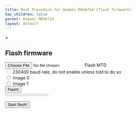 ```yaml
---
title: Root Procedure for Huawei MA5671A (flash firmware)
has_children: false
parent: Huawei MA5671A
layout: default
---
```


<div class="modal" data-jtd-modal="flash-modal" data-jtd-modal-backdrop="static" id="flash-modal">
    <div class="modal-content">
        <div class="modal-header">
        <span class="close">&times;</span>
        <h2>Flash firmware</h2>
        </div>
        <form id="flash-form" class="p-4" novalidate>
            <div class="form-floating mb-3">
                <input type="file" class="form-control" placeholder="Flash MTD" name="flash-mtd" id="flash-mtd" required>
                <label for="flash-mtd">Flash MTD</label>
            </div>
            <div class="mb-3 form-check">
                <input type="checkbox" class="form-check-input" id="baud-rate-oc" name="baud-rate-oc" disabled>
                <label class="form-check-label" for="baud-rate-oc">230400 baud rate, do not enable unless told to do so</label>
            </div>
            <div class="form-check">
                <input class="form-check-input" type="radio" name="image" id="image0" value="image0">
                <label class="form-check-label" for="image0">
                    Image 0
                </label>
            </div>
            <div class="form-check">
                <input class="form-check-input" type="radio" name="image" id="image1" value="image1">
                <label class="form-check-label" for="image1">
                    Image 1
                </label>
            </div>
            <div class="mb-3">
                <input type="submit" class="btn btn-primary" value="Flash!">
            </div>
            <progress id="flash-progress" value="0" max="100"></progress>
            <p id="flash-text-step"></p>
        </form>
    </div>
</div>

<button id="flash-start-button" class="btn btn-blue" data-jtd-toogle="modal" data-jtd-target="#flash-modal">Start flash!</button>
<script type="text/javascript" src="/assets/js/xymini.js"></script>
<script type="text/javascript" src="/assets/js/serialUtil.js"></script>
<script>
    const acontroller = new AbortController();
    const cs = acontroller.signal;
    let flashModal = document.getElementById("flash-modal");
    let flashForm = document.getElementById("flash-form");
    let flashProgress = document.getElementById("flash-progress");
    let flashTextStep = document.getElementById("flash-text-step");
    flashModal.addEventListener('modal-jtd-close', async function(event) {
        acontroller.abort();
    });
    flashModal.addEventListener('modal-jtd-open', async function(event) {
        flash({signal: cs});
    });
    function pause(message) {
        flashTextStep.textContent = message;
    }
    function loading(message) {
        flashTextStep.textContent = message;
    }
    function showError(message) {
        flashTextStep.textContent = message;
    }
    function showSuccess(message) {
        flashTextStep.textContent = message;
    }
    async function flash({ signal } = {}) {
        let port;
        try {
            port = await navigator.serial.requestPort();
        } catch (err) {
            showError(`Error: ${err.message}`);
            console.log(`Error: ${err.message}\n`);
            return;
        }
        if (!port) {
            showError('Error: port not open');
            console.log('Error: port not open\n');
            return;
        }
        flashForm.addEventListener('submit', async function(event) {
            [...flashForm.elements].map(function(e){return e.parentNode}).forEach(function(e){e.classList.toggle('was-validated', true)});
            if (!flashForm.checkValidity()) {
                event.preventDefault();
            } else {
                event.preventDefault();
                var fomrdata = new FormData(flashForm);
                var baudRate = fomrdata.get('baud-rate');
                var file = fomrdata.get('flash-mtd');
                var data = new Uint8Array(await file.arrayBuffer());
                console.log(data);
                [reader, writer, readableStreamClosed, writerStreamClosed] = openPortLineBreak(port, 115200); /* TODO ?*/
                if(fomrdata.has('baud-rate-oc')) {
                    /* TODO*/
                } else {
                    writer.write("loady 0x80800000");
                    sendXYMini(reader, writer, data, function(byte) {
                        flashProgress.value = byte/data.size;
                    });
                }
                closePortLineBreak(port, reader, writer, readableStreamClosed, writerStreamClosed); /* TODO ?*/
            }
        });
    };
</script>
